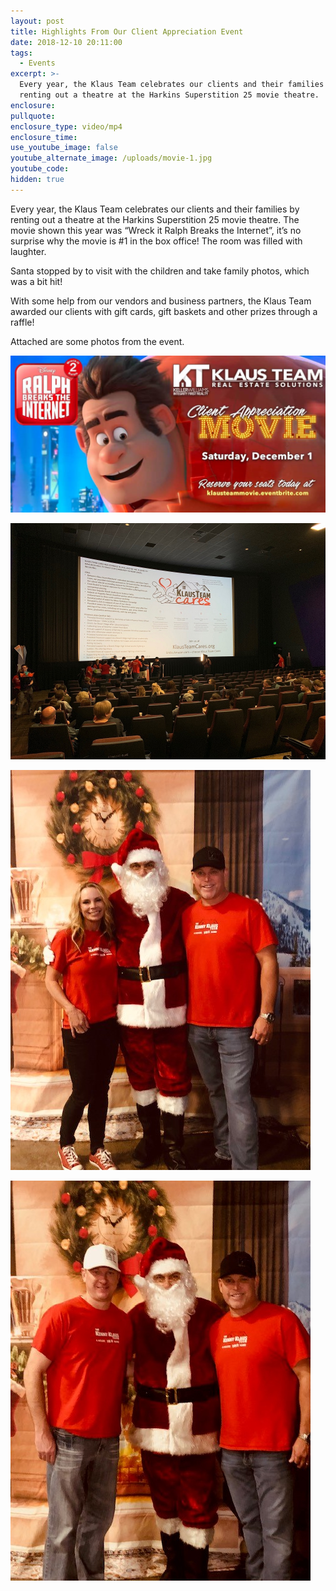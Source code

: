 ```yaml
---
layout: post
title: Highlights From Our Client Appreciation Event
date: 2018-12-10 20:11:00
tags:
  - Events
excerpt: >-
  Every year, the Klaus Team celebrates our clients and their families by
  renting out a theatre at the Harkins Superstition 25 movie theatre.
enclosure:
pullquote:
enclosure_type: video/mp4
enclosure_time:
use_youtube_image: false
youtube_alternate_image: /uploads/movie-1.jpg
youtube_code:
hidden: true
---
```


Every year, the Klaus Team celebrates our clients and their families by renting out a theatre at the Harkins Superstition 25 movie theatre. The movie shown this year was “Wreck it Ralph Breaks the Internet”, it’s no surprise why the movie is #1 in the box office! The room was filled with laughter.

Santa stopped by to visit with the children and take family photos, which was a bit hit!

With some help from our vendors and business partners, the Klaus Team awarded our clients with gift cards, gift baskets and other prizes through a raffle!

Attached are some photos from the event.

![](/uploads/movie.jpg)

![](/uploads/ktc-pic-movie-event.jpg)

![](/uploads/santa-nikki--kenny.jpg)

![](/uploads/santa-kraig--kenny.jpg)